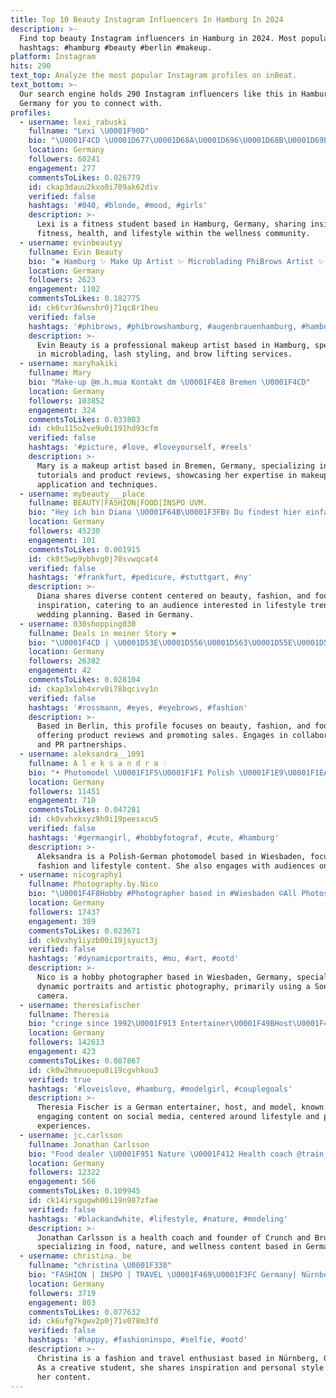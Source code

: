 ```yaml
---
title: Top 10 Beauty Instagram Influencers In Hamburg In 2024
description: >-
  Find top beauty Instagram influencers in Hamburg in 2024. Most popular
  hashtags: #hamburg #beauty #berlin #makeup.
platform: Instagram
hits: 290
text_top: Analyze the most popular Instagram profiles on inBeat.
text_bottom: >-
  Our search engine holds 290 Instagram influencers like this in Hamburg,
  Germany for you to connect with.
profiles:
  - username: lexi_rabuski
    fullname: "Lexi \U0001F90D"
    bio: "\U0001F4CD \U0001D677\U0001D68A\U0001D696\U0001D68B\U0001D69E\U0001D69B\U0001D690 \U0001F393 \U0001D675\U0001D692\U0001D69D\U0001D697\U0001D68E\U0001D69C\U0001D69C \U0001D682\U0001D69D\U0001D69E\U0001D68D\U0001D68E\U0001D697\U0001D69D \U0001F4E9 \U0001D695\U0001D68E\U0001D6A1\U0001D692.\U0001D69B\U0001D68A\U0001D68B\U0001D69E\U0001D69C\U0001D694\U0001D692@\U0001D690\U0001D696\U0001D6A1.\U0001D697\U0001D68E\U0001D69D"
    location: Germany
    followers: 60241
    engagement: 277
    commentsToLikes: 0.026779
    id: ckap3dauu2kxo0i789ak62div
    verified: false
    hashtags: '#040, #blonde, #mood, #girls'
    description: >-
      Lexi is a fitness student based in Hamburg, Germany, sharing insights on
      fitness, health, and lifestyle within the wellness community.
  - username: evinbeautyy
    fullname: Evin Beauty
    bio: "▪️ Hamburg ✨ Make Up Artist ✨ Microblading PhiBrows Artist ✨ Wimpernstylistin 1:1 - Lash & Brow Lifting \U0001F4E8 Termin per DM"
    location: Germany
    followers: 2623
    engagement: 1102
    commentsToLikes: 0.182775
    id: ck6tvr36wnshr0j71qc8r1heu
    verified: false
    hashtags: '#phibrows, #phibrowshamburg, #augenbrauenhamburg, #hamburg'
    description: >-
      Evin Beauty is a professional makeup artist based in Hamburg, specializing
      in microblading, lash styling, and brow lifting services.
  - username: maryhakiki
    fullname: Mary
    bio: "Make-up @m.h.mua Kontakt dm \U0001F4E8 Bremen \U0001F4CD"
    location: Germany
    followers: 103852
    engagement: 324
    commentsToLikes: 0.033803
    id: ck0u115o2ve9u0i191hd93cfm
    verified: false
    hashtags: '#picture, #love, #loveyourself, #reels'
    description: >-
      Mary is a makeup artist based in Bremen, Germany, specializing in beauty
      tutorials and product reviews, showcasing her expertise in makeup
      application and techniques.
  - username: mybeauty___place
    fullname: BEAUTY|FASHION|FOOD|INSPO UVM.
    bio: "Hey ich bin Diana \U0001F64B\U0001F3FB‍♀️ Du findest hier einfach alles! \U0001F4CDN R W | \U0001F1EE\U0001F1F7 |\U0001F46B\U0001F3FB Bride to be \U0001F470\U0001F3FB‍♀️\U0001F48D Kooperation DM\U0001F4E9 Dauerwerbesendung \U0001F4FA"
    location: Germany
    followers: 45230
    engagement: 101
    commentsToLikes: 0.001915
    id: ck8t5wp9ybhvg0j78svwqcat4
    verified: false
    hashtags: '#frankfurt, #pedicure, #stuttgart, #ny'
    description: >-
      Diana shares diverse content centered on beauty, fashion, and food
      inspiration, catering to an audience interested in lifestyle trends and
      wedding planning. Based in Germany.
  - username: 030shopping030
    fullname: Deals in meiner Story ❤️
    bio: "\U0001F4CD | \U0001D53E\U0001D556\U0001D563\U0001D55E\U0001D552\U0001D55F\U0001D56A, \U0001D539\U0001D556\U0001D563\U0001D55D\U0001D55A\U0001D55F \U0001F90D | \U0001D539\U0001D556\U0001D552\U0001D566\U0001D565\U0001D56A|\U0001D53D\U0001D552\U0001D564\U0001D559\U0001D55A\U0001D560\U0001D55F|\U0001D53D\U0001D560\U0001D560\U0001D555|\U0001D54A\U0001D552\U0001D55D\U0001D556... \U0001F469\U0001F3FD‍\U0001F4BB | ℙ\U0001D563\U0001D560\U0001D555\U0001D566\U0001D55C\U0001D565\U0001D565\U0001D556\U0001D564\U0001D565\U0001D556\U0001D563 \U0001F4E3 | ℂ\U0001D560\U0001D560\U0001D561\U0001D556\U0001D563\U0001D552\U0001D565\U0001D55A\U0001D560\U0001D55F/ℙℝ \U0001F4E7 \U0001D560\U0001D563 \U0001F4E5 \U0001F469\U0001F3FB‍\U0001F91D‍\U0001F469\U0001F3FC | \U0001D7DA \U0001D538\U0001D555\U0001D55E\U0001D55A\U0001D55F\U0001D564"
    location: Germany
    followers: 26382
    engagement: 42
    commentsToLikes: 0.028104
    id: ckap3xloh4xrv0i78bqcivy1n
    verified: false
    hashtags: '#rossmann, #eyes, #eyebrows, #fashion'
    description: >-
      Based in Berlin, this profile focuses on beauty, fashion, and food,
      offering product reviews and promoting sales. Engages in collaborations
      and PR partnerships.
  - username: aleksandra__1091
    fullname: A l e k s a n d r a ♡
    bio: "• Photomodel \U0001F1F5\U0001F1F1 Polish \U0001F1E9\U0001F1EA German \U0001F4CDWiesbaden @frenchie_lorie \U0001F970 Tiktok: Lorie_and_Aleks"
    location: Germany
    followers: 11451
    engagement: 710
    commentsToLikes: 0.047281
    id: ck0vxhxksyz9h0i19peesxcu5
    verified: false
    hashtags: '#germangirl, #hobbyfotograf, #cute, #hamburg'
    description: >-
      Aleksandra is a Polish-German photomodel based in Wiesbaden, focusing on
      fashion and lifestyle content. She also engages with audiences on TikTok.
  - username: nicography1
    fullname: Photography.by.Nico
    bio: "\U0001F4F8Hobby #Photographer based in #Wiesbaden ©️All Photos are mine©️ \U0001F4F7Sony A7\U0001F4F7 \U0001F4E9DM for Shootings/collaborations\U0001F4E9"
    location: Germany
    followers: 17437
    engagement: 389
    commentsToLikes: 0.023671
    id: ck0vxhy1iyzb00i19jsyuct3j
    verified: false
    hashtags: '#dynamicportraits, #mu, #art, #ootd'
    description: >-
      Nico is a hobby photographer based in Wiesbaden, Germany, specializing in
      dynamic portraits and artistic photography, primarily using a Sony A7
      camera.
  - username: theresiafischer
    fullname: Theresia
    bio: "cringe since 1992\U0001F913 Entertainer\U0001F49BHost\U0001F49AModel \U0001F984GNTM‘19 CEO of HERBERT\U0001F43B \U0001F4CD Hamburg TikTok: theresia_fischer"
    location: Germany
    followers: 142613
    engagement: 423
    commentsToLikes: 0.087867
    id: ck0w2hmvuoepu0i19cgvhkou3
    verified: true
    hashtags: '#loveislove, #hamburg, #modelgirl, #couplegoals'
    description: >-
      Theresia Fischer is a German entertainer, host, and model, known for her
      engaging content on social media, centered around lifestyle and personal
      experiences.
  - username: jc.carlsson
    fullname: Jonathan Carlsson
    bio: "Food dealer \U0001F951 Nature \U0001F412 Health coach @train_simple \U0001F3C6 Founder @crunch.and.brunch \U0001F957 @modelwerk"
    location: Germany
    followers: 12322
    engagement: 566
    commentsToLikes: 0.109945
    id: ck14irsgugwh00i19n987zfae
    verified: false
    hashtags: '#blackandwhite, #lifestyle, #nature, #modeling'
    description: >-
      Jonathan Carlsson is a health coach and founder of Crunch and Brunch,
      specializing in food, nature, and wellness content based in Germany.
  - username: christina._be
    fullname: "christina \U0001F338"
    bio: "FASHION | INSPO | TRAVEL \U0001F469\U0001F3FC Germany| Nürnberg \U0001F393 Studentin \U0001F343 21 5‘11 \U0001F380 kreativer Kopf TikTok: chrissibex"
    location: Germany
    followers: 3719
    engagement: 803
    commentsToLikes: 0.077632
    id: ck6ufg7kgwv2p0j71v078m3fd
    verified: false
    hashtags: '#happy, #fashioninspo, #selfie, #ootd'
    description: >-
      Christina is a fashion and travel enthusiast based in Nürnberg, Germany.
      As a creative student, she shares inspiration and personal style through
      her content.
---
```


